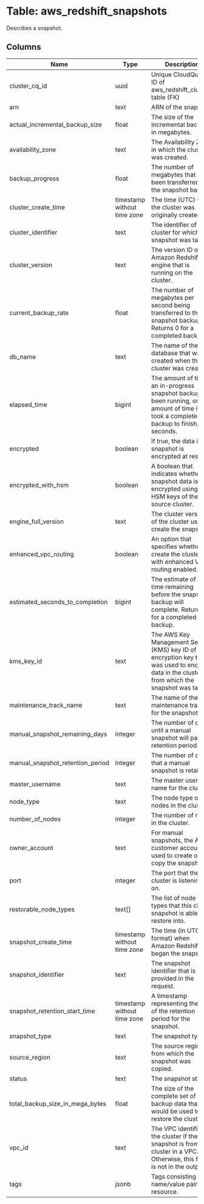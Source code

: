 
# Table: aws_redshift_snapshots
Describes a snapshot.
## Columns
| Name        | Type           | Description  |
| ------------- | ------------- | -----  |
|cluster_cq_id|uuid|Unique CloudQuery ID of aws_redshift_clusters table (FK)|
|arn|text|ARN of the snapshot.|
|actual_incremental_backup_size|float|The size of the incremental backup in megabytes.|
|availability_zone|text|The Availability Zone in which the cluster was created.|
|backup_progress|float|The number of megabytes that have been transferred to the snapshot backup.|
|cluster_create_time|timestamp without time zone|The time (UTC) when the cluster was originally created.|
|cluster_identifier|text|The identifier of the cluster for which the snapshot was taken.|
|cluster_version|text|The version ID of the Amazon Redshift engine that is running on the cluster.|
|current_backup_rate|float|The number of megabytes per second being transferred to the snapshot backup. Returns 0 for a completed backup.|
|db_name|text|The name of the database that was created when the cluster was created.|
|elapsed_time|bigint|The amount of time an in-progress snapshot backup has been running, or the amount of time it took a completed backup to finish, in seconds.|
|encrypted|boolean|If true, the data in the snapshot is encrypted at rest.|
|encrypted_with_hsm|boolean|A boolean that indicates whether the snapshot data is encrypted using the HSM keys of the source cluster.|
|engine_full_version|text|The cluster version of the cluster used to create the snapshot.|
|enhanced_vpc_routing|boolean|An option that specifies whether to create the cluster with enhanced VPC routing enabled.|
|estimated_seconds_to_completion|bigint|The estimate of the time remaining before the snapshot backup will complete. Returns 0 for a completed backup.|
|kms_key_id|text|The AWS Key Management Service (KMS) key ID of the encryption key that was used to encrypt data in the cluster from which the snapshot was taken.|
|maintenance_track_name|text|The name of the maintenance track for the snapshot.|
|manual_snapshot_remaining_days|integer|The number of days until a manual snapshot will pass its retention period.|
|manual_snapshot_retention_period|integer|The number of days that a manual snapshot is retained|
|master_username|text|The master user name for the cluster.|
|node_type|text|The node type of the nodes in the cluster.|
|number_of_nodes|integer|The number of nodes in the cluster.|
|owner_account|text|For manual snapshots, the AWS customer account used to create or copy the snapshot|
|port|integer|The port that the cluster is listening on.|
|restorable_node_types|text[]|The list of node types that this cluster snapshot is able to restore into.|
|snapshot_create_time|timestamp without time zone|The time (in UTC format) when Amazon Redshift began the snapshot|
|snapshot_identifier|text|The snapshot identifier that is provided in the request.|
|snapshot_retention_start_time|timestamp without time zone|A timestamp representing the start of the retention period for the snapshot.|
|snapshot_type|text|The snapshot type|
|source_region|text|The source region from which the snapshot was copied.|
|status|text|The snapshot status.|
|total_backup_size_in_mega_bytes|float|The size of the complete set of backup data that would be used to restore the cluster.|
|vpc_id|text|The VPC identifier of the cluster if the snapshot is from a cluster in a VPC. Otherwise, this field is not in the output.|
|tags|jsonb|Tags consisting of a name/value pair for a resource.|
